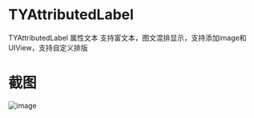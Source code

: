 # TYAttributedLabel
TYAttributedLabel 属性文本 支持富文本，图文混排显示，支持添加image和UIView，支持自定义排版

# 截图
![image](https://raw.githubusercontent.com/12207480/TYAttributedLabel/master/screenshot/TYAtrributedLabelDemo.gif)
